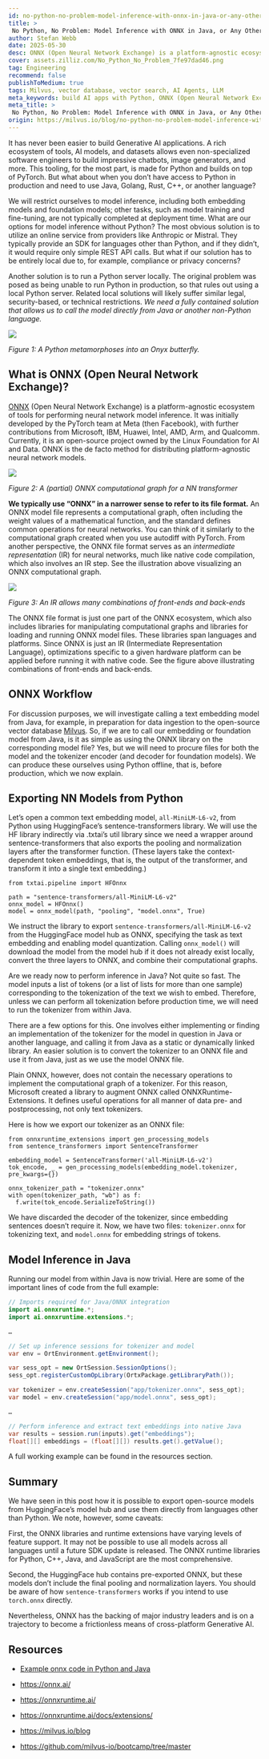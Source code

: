 ```yaml
---
id: no-python-no-problem-model-inference-with-onnx-in-java-or-any-other-language.md
title: >
 No Python, No Problem: Model Inference with ONNX in Java, or Any Other Language
author: Stefan Webb
date: 2025-05-30
desc: ONNX (Open Neural Network Exchange) is a platform-agnostic ecosystem of tools for performing neural network model inference. 
cover: assets.zilliz.com/No_Python_No_Problem_7fe97dad46.png
tag: Engineering
recommend: false
publishToMedium: true
tags: Milvus, vector database, vector search, AI Agents, LLM
meta_keywords: build AI apps with Python, ONNX (Open Neural Network Exchange), Model inference, vector databases, Milvus 
meta_title: > 
 No Python, No Problem: Model Inference with ONNX in Java, or Any Other Language
origin: https://milvus.io/blog/no-python-no-problem-model-inference-with-onnx-in-java-or-any-other-language.md 
---
```


It has never been easier to build Generative AI applications. A rich ecosystem of tools, AI models, and datasets allows even non-specialized software engineers to build impressive chatbots, image generators, and more. This tooling, for the most part, is made for Python and builds on top of PyTorch. But what about when you don’t have access to Python in production and need to use Java, Golang, Rust, C++, or another language?

We will restrict ourselves to model inference, including both embedding models and foundation models; other tasks, such as model training and fine-tuning, are not typically completed at deployment time. What are our options for model inference without Python? The most obvious solution is to utilize an online service from providers like Anthropic or Mistral. They typically provide an SDK for languages other than Python, and if they didn’t, it would require only simple REST API calls. But what if our solution has to be entirely local due to, for example, compliance or privacy concerns?

Another solution is to run a Python server locally. The original problem was posed as being unable to run Python in production, so that rules out using a local Python server. Related local solutions will likely suffer similar legal, security-based, or technical restrictions. _We need a fully contained solution that allows us to call the model directly from Java or another non-Python language._

![](https://assets.zilliz.com/A_Python_metamorphoses_into_an_Onyx_butterfly_a65c340c47.png)

_Figure 1: A Python metamorphoses into an Onyx butterfly._


## What is ONNX (Open Neural Network Exchange)? 
[ONNX](https://github.com/onnx/onnx) (Open Neural Network Exchange) is a platform-agnostic ecosystem of tools for performing neural network model inference. It was initially developed by the PyTorch team at Meta (then Facebook), with further contributions from Microsoft, IBM, Huawei, Intel, AMD, Arm, and Qualcomm. Currently, it is an open-source project owned by the Linux Foundation for AI and Data. ONNX is the de facto method for distributing platform-agnostic neural network models.

![](https://assets.zilliz.com/A_partial_ONNX_computational_graph_for_a_NN_transformer_11deebefe0.png)

_Figure 2: A (partial) ONNX computational graph for a NN transformer_

**We typically use “ONNX” in a narrower sense to refer to its file format.** An ONNX model file represents a computational graph, often including the weight values of a mathematical function, and the standard defines common operations for neural networks. You can think of it similarly to the computational graph created when you use autodiff with PyTorch. From another perspective, the ONNX file format serves as an _intermediate representation_ (IR) for neural networks, much like native code compilation, which also involves an IR step. See the illustration above visualizing an ONNX computational graph.

![](https://assets.zilliz.com/An_IR_allows_many_combinations_of_front_ends_and_back_ends_a05e259849.png)

_Figure 3: An IR allows many combinations of front-ends and back-ends_

The ONNX file format is just one part of the ONNX ecosystem, which also includes libraries for manipulating computational graphs and libraries for loading and running ONNX model files. These libraries span languages and platforms. Since ONNX is just an IR (Intermediate Representation Language), optimizations specific to a given hardware platform can be applied before running it with native code. See the figure above illustrating combinations of front-ends and back-ends.


## ONNX Workflow
For discussion purposes, we will investigate calling a text embedding model from Java, for example, in preparation for data ingestion to the open-source vector database [Milvus](https://milvus.io/). So, if we are to call our embedding or foundation model from Java, is it as simple as using the ONNX library on the corresponding model file? Yes, but we will need to procure files for both the model and the tokenizer encoder (and decoder for foundation models). We can produce these ourselves using Python offline, that is, before production, which we now explain.


## Exporting NN Models from Python
Let’s open a common text embedding model, `all-MiniLM-L6-v2`, from Python using HuggingFace’s sentence-transformers library. We will use the HF library indirectly via .txtai’s util library since we need a wrapper around sentence-transformers that also exports the pooling and normalization layers after the transformer function. (These layers take the context-dependent token embeddings, that is, the output of the transformer, and transform it into a single text embedding.)

```
from txtai.pipeline import HFOnnx

path = "sentence-transformers/all-MiniLM-L6-v2"
onnx_model = HFOnnx()
model = onnx_model(path, "pooling", "model.onnx", True)
```

We instruct the library to export `sentence-transformers/all-MiniLM-L6-v2` from the HuggingFace model hub as ONNX, specifying the task as text embedding and enabling model quantization. Calling `onnx_model()` will download the model from the model hub if it does not already exist locally, convert the three layers to ONNX, and combine their computational graphs.

Are we ready now to perform inference in Java? Not quite so fast. The model inputs a list of tokens (or a list of lists for more than one sample) corresponding to the tokenization of the text we wish to embed. Therefore, unless we can perform all tokenization before production time, we will need to run the tokenizer from within Java.

There are a few options for this. One involves either implementing or finding an implementation of the tokenizer for the model in question in Java or another language, and calling it from Java as a static or dynamically linked library. An easier solution is to convert the tokenizer to an ONNX file and use it from Java, just as we use the model ONNX file.

Plain ONNX, however, does not contain the necessary operations to implement the computational graph of a tokenizer. For this reason, Microsoft created a library to augment ONNX called ONNXRuntime-Extensions. It defines useful operations for all manner of data pre- and postprocessing, not only text tokenizers.

Here is how we export our tokenizer as an ONNX file:

```
from onnxruntime_extensions import gen_processing_models
from sentence_transformers import SentenceTransformer

embedding_model = SentenceTransformer('all-MiniLM-L6-v2')
tok_encode, _ = gen_processing_models(embedding_model.tokenizer, pre_kwargs={})

onnx_tokenizer_path = "tokenizer.onnx"
with open(tokenizer_path, "wb") as f:
  f.write(tok_encode.SerializeToString())
```

We have discarded the decoder of the tokenizer, since embedding sentences doesn’t require it. Now, we have two files: `tokenizer.onnx` for tokenizing text, and `model.onnx` for embedding strings of tokens.


## Model Inference in Java
Running our model from within Java is now trivial. Here are some of the important lines of code from the full example:

```java
// Imports required for Java/ONNX integration
import ai.onnxruntime.*;
import ai.onnxruntime.extensions.*;

…

// Set up inference sessions for tokenizer and model
var env = OrtEnvironment.getEnvironment();

var sess_opt = new OrtSession.SessionOptions();
sess_opt.registerCustomOpLibrary(OrtxPackage.getLibraryPath());

var tokenizer = env.createSession("app/tokenizer.onnx", sess_opt);
var model = env.createSession("app/model.onnx", sess_opt);

…

// Perform inference and extract text embeddings into native Java
var results = session.run(inputs).get("embeddings");
float[][] embeddings = (float[][]) results.get().getValue();
```

A full working example can be found in the resources section.


## Summary 
We have seen in this post how it is possible to export open-source models from HuggingFace’s model hub and use them directly from languages other than Python. We note, however, some caveats:

First, the ONNX libraries and runtime extensions have varying levels of feature support. It may not be possible to use all models across all languages until a future SDK update is released. The ONNX runtime libraries for Python, C++, Java, and JavaScript are the most comprehensive. 

Second, the HuggingFace hub contains pre-exported ONNX, but these models don’t include the final pooling and normalization layers. You should be aware of how `sentence-transformers` works if you intend to use `torch.onnx` directly.

Nevertheless, ONNX has the backing of major industry leaders and is on a trajectory to become a frictionless means of cross-platform Generative AI.


## Resources
- [Example onnx code in Python and Java](https://github.com/milvus-io/bootcamp/tree/master/tutorials/quickstart/onnx_example)

- <https://onnx.ai/>

- <https://onnxruntime.ai/>

- <https://onnxruntime.ai/docs/extensions/>

- <https://milvus.io/blog> 

- <https://github.com/milvus-io/bootcamp/tree/master> 
